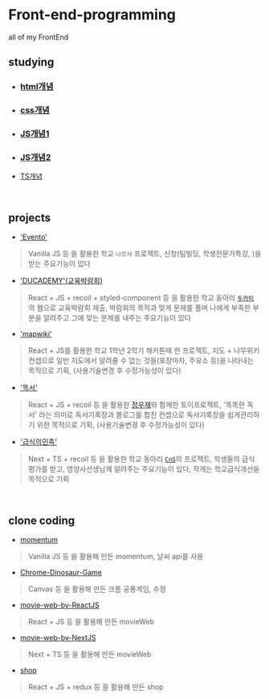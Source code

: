 # Front-end-programming
all of my FrontEnd

## studying
* ### [html개념](https://github.com/codingbotPark/Front-end-programming/blob/main/html%EC%88%9C%EC%84%9C.md)  

* ### [css개념](https://github.com/codingbotPark/Front-end-programming/blob/main/css%EC%88%9C%EC%84%9C.md)

* ### [JS개념1](https://github.com/codingbotPark/Front-end-programming/blob/main/JS%EA%B0%9C%EB%85%901.md)

* ### [JS개념2](https://github.com/codingbotPark/Front-end-programming/blob/main/JS%EA%B0%9C%EB%85%902.md)

* [TS개념](https://github.com/codingbotPark/studying-typescript)

<br>

## projects
* ['Evento'](https://github.com/Project-EVENTO)
> Vanilla JS 등 을 활용한 학교 `나르샤` 프로젝트, 신청(팀빌딩, 학생전문가특강, )을 받는 주요기능이 있다

* ['DUCADEMY'(교육박람회)](https://github.com/Project-DUCADEMY/ducademy-web)
> React + JS + recoil + styled-component 등 을 활용한 학교 동아리 [`두카미`](https://github.com/Project-DUCADEMY) 의 웹으로 교육박람회 제출, 박람회의 목적과 맞게 문제를 풀며 나에게 부족한 부분을 알려주고 그에 맞는 문제를 내주는 주요기능이 있다

* ['mapwiki'](https://github.com/codingbotPark/mapwiki)
> React + JS를 활용한 학교 1학년 2학기 해커톤때 한 프로젝트, 지도 + 나무위키 컨셉으로 일반 지도에서 알려줄 수 없는 것들(포장마차, 주유소 등)을 나타내는 목적으로 기획, (사용기술변경 후 수정가능성이 있다)

* ['똑서'](https://github.com/JAP-Jeong-And-Park)
> React + JS + recoil 등 을 활용한 [정우재](https://github.com/orgs/JAP-Jeong-And-Park/people/woojae05)와 함께한 토이프로젝트, '똑똑한 독서' 라는 의미로 독서기록장과 블로그를 합친 컨셉으로 독서기록장을 쉽게관리하기 위한 목적으로 기획, (사용기술변경 후 수정가능성이 있다)

* ['급식의민족'](https://github.com/EntryCNS/food-nation-front)
> Next + TS + recoil 등 을 활용한 학교 동아리 [`CnS`](https://github.com/EntryCNS)의 프로젝트, 학생들의 급식 평가를 받고, 영양사선생님께 알려주는 주요기능이 있다, 작게는 학교급식개선을 목적으로 기획

<br>


## clone coding
* [momentum](https://github.com/codingbotPark/Momentum)
> Vanilla JS 등 을 활용해 만든 momentum, 날씨 api를 사용

* [Chrome-Dinosaur-Game](https://github.com/codingbotPark/Chrome-s-Dinosaur-Game)
> Canvas 등 을 활용해 만든 크롬 공룡게임, 수정

* [movie-web-by-ReactJS](https://github.com/codingbotPark/movie-web-by-ReactJS)
> React + JS 등 을 활용해 만든 movieWeb

* [movie-web-by-NextJS](https://github.com/codingbotPark/movie-web-by-nextjs)
> Next + TS 등 을 활용해 만든 movieWeb

* [shop](https://github.com/codingbotPark/codingapple-s-React-Course)
> React + JS + redux 등 을 활용해 만든 shop